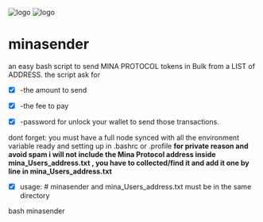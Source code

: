 ![logo](https://i.postimg.cc/26qDJK34/Mina-Protocol-Sender.png)
![logo](https://i.postimg.cc/MKHyL0Yz/Mina-Protocol-Sender2.png)




# minasender
an easy bash script to send  MINA PROTOCOL tokens in Bulk from a LIST of ADDRESS.
the script ask for

- [x] -the amount to send

- [x] -the fee to pay

- [x] -password for unlock your wallet to send those transactions.

dont forget: you must have a full node synced with all the environment variable ready and setting up in .bashrc or .profile
**for private reason and avoid spam i will not include the Mina Protocol address inside mina_Users_address.txt , you have to collected/find it and add it one by line in mina_Users_address.txt**


- [x] usage: # minasender and mina_Users_address.txt must be in the same directory


bash minasender
